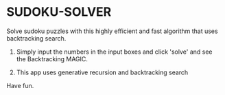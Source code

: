 # SUDOKU-SOLVER

Solve sudoku puzzles with this highly efficient and fast algorithm that uses
backtracking search.

1. Simply input the numbers in the input boxes and click 'solve' and see the 
   Backtracking MAGIC.
   
2. This app uses generative recursion and backtracking search



Have fun.
